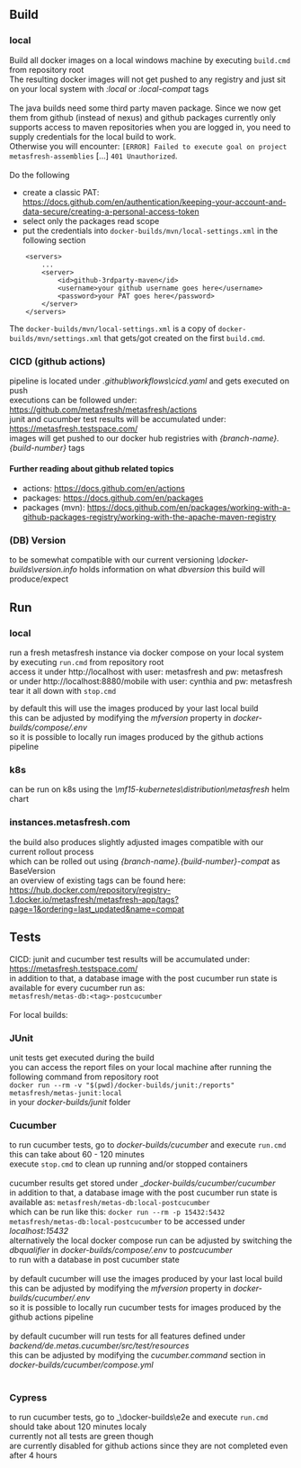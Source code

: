 
## Build

### local
Build all docker images on a local windows machine by executing ```build.cmd``` from repository root<br>
The resulting docker images will not get pushed to any registry and just sit on your local system with _:local_ or _:local-compat_ tags<br>
<br>
The java builds need some third party maven package. Since we now get them from github (instead of nexus) and github packages currently only supports access to maven repositories when you are logged in, you need to supply credentials for the local build to work.<br>
Otherwise you will encounter: `[ERROR] Failed to execute goal on project metasfresh-assemblies` [...] `401 Unauthorized`.<br>
<br>
Do the following
* create a classic PAT: https://docs.github.com/en/authentication/keeping-your-account-and-data-secure/creating-a-personal-access-token
* select only the packages read scope
* put the credentials into `docker-builds/mvn/local-settings.xml` in the following section
```
	<servers>
		...
		<server>
			<id>github-3rdparty-maven</id>
			<username>your github username goes here</username>
			<password>your PAT goes here</password>
		</server>
	</servers>
```
The `docker-builds/mvn/local-settings.xml` is a copy of `docker-builds/mvn/settings.xml` that gets/got created on the first `build.cmd`.

### CICD (github actions)
pipeline is located under _.github\workflows\cicd.yaml_ and gets executed on push<br>
executions can be followed under: https://github.com/metasfresh/metasfresh/actions<br>
junit and cucumber test results will be accumulated under: https://metasfresh.testspace.com/<br>
images will get pushed to our docker hub registries with _{branch-name}.{build-number}_ tags<br>

#### Further reading about github related topics

- actions: https://docs.github.com/en/actions
- packages: https://docs.github.com/en/packages
- packages (mvn): https://docs.github.com/en/packages/working-with-a-github-packages-registry/working-with-the-apache-maven-registry

### (DB) Version
to be somewhat compatible with our current versioning _\docker-builds\version.info_ holds information on what _dbversion_ this build will produce/expect<br>


## Run

### local
run a fresh metasfresh instance via docker compose on your local system by executing ```run.cmd``` from repository root<br>
access it under http://localhost with user: metasfresh and pw: metasfresh<br>
or under http://localhost:8880/mobile with user: cynthia and pw: metasfresh<br>
tear it all down with ```stop.cmd```<br>

by default this will use the images produced by your last local build<br>
this can be adjusted by modifying the *mfversion* property in _docker-builds/compose/.env_<br>
so it is possible to locally run images produced by the github actions pipeline<br>

### k8s
can be run on k8s using the _\mf15-kubernetes\distribution\metasfresh_ helm chart<br>

### instances.metasfresh.com
the build also produces slightly adjusted images compatible with our current rollout process<br>
which can be rolled out using _{branch-name}.{build-number}-compat_ as BaseVersion<br>
an overview of existing tags can be found here: https://hub.docker.com/repository/registry-1.docker.io/metasfresh/metasfresh-app/tags?page=1&ordering=last_updated&name=compat<br>


## Tests
CICD: junit and cucumber test results will be accumulated under: https://metasfresh.testspace.com/<br>
in addition to that, a database image with the post cucumber run state is available for every cucumber run as:<br>
`metasfresh/metas-db:<tag>-postcucumber`<br>
<br>
For local builds:<br>

### JUnit
unit tests get executed during the build<br>
you can access the report files on your local machine after running the following command from repository root<br>
```docker run --rm -v "$(pwd)/docker-builds/junit:/reports" metasfresh/metas-junit:local```<br>
in your _docker-builds/junit_ folder<br>

### Cucumber
to run cucumber tests, go to _docker-builds/cucumber_ and execute ```run.cmd```<br>
this can take about 60 - 120 minutes<br>
execute ```stop.cmd``` to clean up running and/or stopped containers<br>
<br>
cucumber results get stored under __docker-builds/cucumber/cucumber_<br>
in addition to that, a database image with the post cucumber run state is available as: `metasfresh/metas-db:local-postcucumber`<br>
which can be run like this: ```docker run --rm -p 15432:5432 metasfresh/metas-db:local-postcucumber```
to be accessed under *localhost:15432*<br>
alternatively the local docker compose run can be adjusted by switching the *dbqualifier* in _docker-builds/compose/.env_ to *postcucumber*<br>
to run with a database in post cucumber state<br>
<br>
by default cucumber will use the images produced by your last local build<br>
this can be adjusted by modifying the *mfversion* property in _docker-builds/cucumber/.env_<br>
so it is possible to locally run cucumber tests for images produced by the github actions pipeline<br>
<br>
by default cucumber will run tests for all features defined under _backend/de.metas.cucumber/src/test/resources_<br>
this can be adjusted by modifying the *cucumber.command* section in _docker-builds/cucumber/compose.yml_<br>
<br>

### Cypress
to run cucumber tests, go to _\docker-builds\e2e and execute ```run.cmd```<br>
should take about 120 minutes localy<br>
currently not all tests are green though<br>
are currently disabled for github actions since they are not completed even after 4 hours<br>
